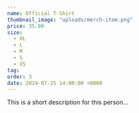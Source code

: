 ```yaml
---
name: Official T-Shirt
thumbnail_image: "uploads/merch-item.png"
price: 35.00
size:
  - XL
  - L
  - M
  - S
  - XS
tag:
order: 3
date: 2019-07-25 14:00:00 +0000
---
```

This is a short description for this person...